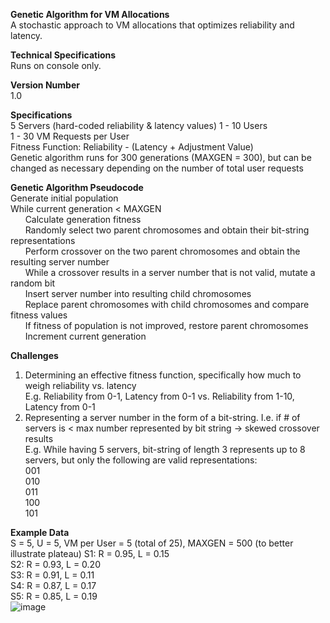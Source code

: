 **Genetic Algorithm for VM Allocations**  
A stochastic approach to VM allocations that optimizes reliability and latency.  

**Technical Specifications**  
Runs on console only.  

**Version Number**  
1.0  

**Specifications**  
5 Servers (hard-coded reliability & latency values)
1 - 10 Users  
1 - 30 VM Requests per User  
Fitness Function: Reliability - (Latency + Adjustment Value)  
Genetic algorithm runs for 300 generations (MAXGEN = 300), but can be changed as necessary depending on the number of total user requests

**Genetic Algorithm Pseudocode**  
Generate initial population  
While current generation < MAXGEN  
&nbsp;&nbsp;&nbsp;&nbsp;&nbsp;&nbsp;Calculate generation fitness  
&nbsp;&nbsp;&nbsp;&nbsp;&nbsp;&nbsp;Randomly select two parent chromosomes and obtain their bit-string representations  
&nbsp;&nbsp;&nbsp;&nbsp;&nbsp;&nbsp;Perform crossover on the two parent chromosomes and obtain the resulting server number  
&nbsp;&nbsp;&nbsp;&nbsp;&nbsp;&nbsp;While a crossover results in a server number that is not valid, mutate a random bit  
&nbsp;&nbsp;&nbsp;&nbsp;&nbsp;&nbsp;Insert server number into resulting child chromosomes  
&nbsp;&nbsp;&nbsp;&nbsp;&nbsp;&nbsp;Replace parent chromosomes with child chromosomes and compare fitness values  
&nbsp;&nbsp;&nbsp;&nbsp;&nbsp;&nbsp;If fitness of population is not improved, restore parent chromosomes  
&nbsp;&nbsp;&nbsp;&nbsp;&nbsp;&nbsp;Increment current generation  

**Challenges**  
1. Determining an effective fitness function, specifically how much to weigh reliability vs. latency  
  E.g. Reliability from 0-1, Latency from 0-1 vs. Reliability from 1-10, Latency from 0-1  
2. Representing a server number in the form of a bit-string. I.e. if # of servers is < max number represented by bit string -> skewed crossover results  
  E.g. While having 5 servers, bit-string of length 3 represents up to 8 servers, but only the following are valid representations:  
  001  
  010  
  011  
  100  
  101  
  
**Example Data**  
S = 5, U = 5, VM per User = 5 (total of 25), MAXGEN = 500 (to better illustrate plateau)
S1: R = 0.95, L = 0.15  
S2: R = 0.93, L = 0.20  
S3: R = 0.91, L = 0.11  
S4: R = 0.87, L = 0.17  
S5: R = 0.85, L = 0.19  
![image](https://user-images.githubusercontent.com/92837310/206956271-b72c0aa1-75b2-40a4-8236-8d1b384a6a65.png)

